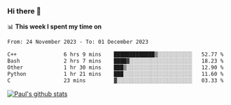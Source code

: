 ### Hi there 👋

📊 **This week I spent my time on**
<!--START_SECTION:waka-->

```txt
From: 24 November 2023 - To: 01 December 2023

C++               6 hrs 9 mins    █████████████▒░░░░░░░░░░░   52.77 %
Bash              2 hrs 7 mins    ████▓░░░░░░░░░░░░░░░░░░░░   18.23 %
Other             1 hr 30 mins    ███▒░░░░░░░░░░░░░░░░░░░░░   12.90 %
Python            1 hr 21 mins    ███░░░░░░░░░░░░░░░░░░░░░░   11.60 %
C                 23 mins         ▓░░░░░░░░░░░░░░░░░░░░░░░░   03.33 %
```

<!--END_SECTION:waka-->


[![Paul's github stats](https://github-readme-stats.vercel.app/api?username=mickeyouyou&theme=dracula&show_icons=true)](https://github.com/anuraghazra/github-readme-stats)
